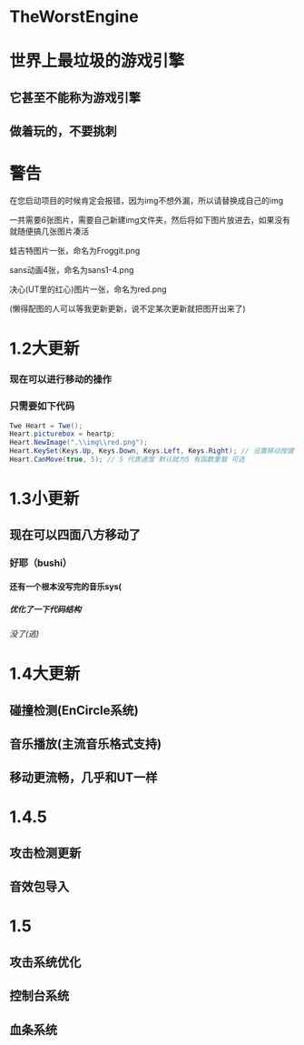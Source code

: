 # TheWorstEngine
# 世界上最垃圾的游戏引擎
## 它甚至不能称为游戏引擎
## 做着玩的，不要挑刺
# 警告
在您启动项目的时候肯定会报错，因为img不想外漏，所以请替换成自己的img

一共需要6张图片，需要自己新建img文件夹，然后将如下图片放进去，如果没有就随便搞几张图片凑活

蛙吉特图片一张，命名为Froggit.png

sans动画4张，命名为sans1-4.png

决心(UT里的红心)图片一张，命名为red.png

(懒得配图的人可以等我更新更新，说不定某次更新就把图开出来了)

# 1.2大更新
### 现在可以进行移动的操作
### 只需要如下代码
```C#
Twe Heart = Twe();
Heart.picturebox = heartp;
Heart.NewImage(".\\img\\red.png");
Heart.KeySet(Keys.Up, Keys.Down, Keys.Left, Keys.Right); // 设置移动按键 顺序是上,下,左,右
Heart.CanMove(true, 5); // 5 代表速度 默认就为5 有函数重载 可选
```
# 1.3小更新
## 现在可以四面八方移动了
### 好耶（bushi）
#### 还有一个根本没写完的音乐sys(
##### 优化了一下代码结构
###### 没了(逃)

# 1.4大更新
## 碰撞检测(EnCircle系统)
## 音乐播放(主流音乐格式支持)
## 移动更流畅，几乎和UT一样

# 1.4.5
## 攻击检测更新
## 音效包导入

# 1.5
## 攻击系统优化
## 控制台系统
## 血条系统
